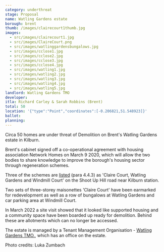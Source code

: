 ```yaml
---
category: underthreat
stage: Proposal
name: Watling Gardens estate
borough: brent
thumb: /images/clairecourt1thumb.jpg
images:
  - src/images/clairecourt1.jpg
  - src/images/ClaireCourt.png
  - src/images/watlinggardensbungalows.jpg
  - src/images/cclose1.jpg
  - src/images/cclose2.jpg
  - src/images/cclose3.jpg
  - src/images/cclose4.jpg
  - src/images/watling1.jpg
  - src/images/watling2.jpg
  - src/images/watling3.jpg
  - src/images/watling4.jpg
  - src/images/watling5.jpg
landlord: Watling Gardens TMO
developer:
itla: Richard Carley & Sarah Robbins (Brent)
total: 50
location: '{"type":"Point","coordinates":[-0.206821,51.548923]}'
ballot:
planning:
---
```

Circa 50 homes are under threat of Demolition on Brent's Watling Gardens estate in Kilburn.

Brent's cabinet signed off a co-operational agreement with housing association Network Homes on March 9 2020, which will allow the two bodies to share knowledge to improve the borough's housing sector through regeneration schemes.

Three of the schemes are [listed](http://democracy.brent.gov.uk/documents/s95738/07.%20Cabinet%20Report%20-%20Collaboration%20with%20Network%20Homes.pdf) (para 4.4.3) as 'Claire Court, Watling Gardens and Windmill Court' on the Shoot Up Hill road near Kilburn station. 

Two sets of three-storey maisonettes 'Claire Court' have been earmarked for redevelopment as well as a row of bungalows at Watling Gardens and car parking area at Windmill Court. 

In March 2022 a site visit showed that it looked like supported housing and a community space have been boarded up ready for demolition. Behind these are allotments which can no longer be accessed.   

The estate is managed by a Tenant Management Organisation - [Watling Gardens TMO.](http://www.watlinggardenstmo.co.uk/), which has an office on the estate.

Photo credits: Luka Zumbach
